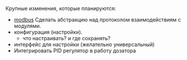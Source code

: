 Крупные изменения, которые планируются:

- [modbus](./modbus/README.md#TODO) Сделать абстракцию над протоколом взаимодействиям с модулями. 
- конфигурация (настройки).
	- что настраивать? и где сохранять?
- интерфейс для настройки (желательно универсальный)
- Интегрировать PID регулятор в работу дозатора
